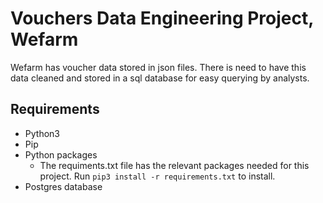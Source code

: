 # Vouchers Data Engineering Project, Wefarm

Wefarm has voucher data stored in json files. There is need to have this data cleaned and stored in a sql database for easy querying by analysts.

## Requirements

* Python3 
* Pip 
* Python packages
    * The requiments.txt file has the relevant packages needed for this project. Run ```pip3 install -r requirements.txt``` to install.
* Postgres database
